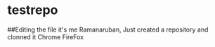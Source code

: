 # testrepo
##Editing the file
it's me Ramanaruban, Just created a repository and clonned it
Chrome
FireFox